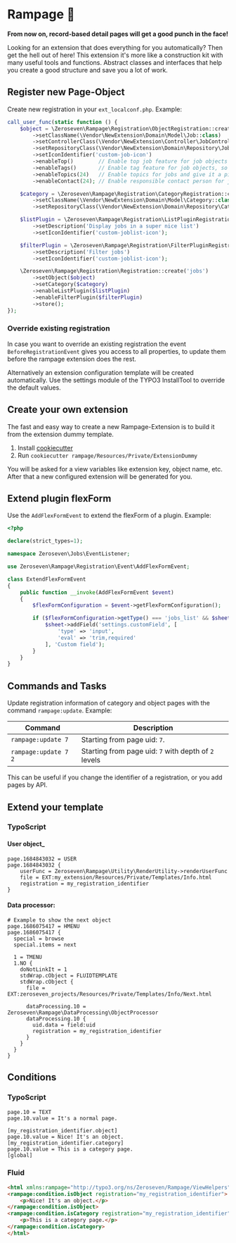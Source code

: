 # Rampage 🤬

**From now on, record-based detail pages will get a good punch in the face!**

Looking for an extension that does everything for you automatically? Then get the hell out of here! This extension it's
more like a construction kit with many useful tools and functions. Abstract classes and interfaces that help you create
a good structure and save you a lot of work.


## Register new Page-Object

Create new registration in your `ext_localconf.php`. Example:

```php
call_user_func(static function () {
    $object = \Zeroseven\Rampage\Registration\ObjectRegistration::create('Job')
        ->setClassName(\Vendor\NewExtension\Domain\Model\Job::class)
        ->setControllerClass(\Vendor\NewExtension\Controller\JobController::class)
        ->setRepositoryClass(\Vendor\NewExtension\Domain\Repository\JobRepository::class)
        ->setIconIdentifier('custom-job-icon')
        ->enableTop()        // Enable top job feature for job objects
        ->enableTags()       // Enable tag feature for job objects, so tagging and filtering tags is possible
        ->enableTopics(24)   // Enable topics for jobs and give it a pid where to store these
        ->enableContact(24); // Enable responsible contact person for job objects

    $category = \Zeroseven\Rampage\Registration\CategoryRegistration::create('Job-Category')
        ->setClassName(\Vendor\NewExtension\Domain\Model\Category::class)
        ->setRepositoryClass(\Vendor\NewExtension\Domain\Repository\CategoryRepository::class);

    $listPlugin = \Zeroseven\Rampage\Registration\ListPluginRegistration::create('Job list')
        ->setDescription('Display jobs in a super nice list')
        ->setIconIdentifier('custom-joblist-icon');

    $filterPlugin = \Zeroseven\Rampage\Registration\FilterPluginRegistration::create('Job filter')
        ->setDescription('Filter jobs')
        ->setIconIdentifier('custom-joblist-icon');

    \Zeroseven\Rampage\Registration\Registration::create('jobs')
        ->setObject($object)
        ->setCategory($category)
        ->enableListPlugin($listPlugin)
        ->enableFilterPlugin($filterPlugin)
        ->store();
});
```

### Override existing registration

In case you want to override an existing registration the event `BeforeRegistrationEvent` gives you access to all properties, to update them before the rampage extension does the rest.

Alternatively an extension configuration template will be created automatically. Use the settings module of the TYPO3 InstallTool to override the default values.

## Create your own extension

The fast and easy way to create a new Rampage-Extension is to build it from the extension dummy template.

1. Install [cookiecutter](https://cookiecutter.readthedocs.io/en/stable/installation.html#alternate-installations)
2. Run `cookiecutter rampage/Resources/Private/ExtensionDummy`

You will be asked for a view variables like extension key, object name, etc.
After that a new configured extension will be generated for you.

## Extend plugin flexForm

Use the `AddFlexFormEvent` to extend the flexForm of a plugin. Example:

```php
<?php

declare(strict_types=1);

namespace Zeroseven\Jobs\EventListener;

use Zeroseven\Rampage\Registration\Event\AddFlexFormEvent;

class ExtendFlexFormEvent
{
    public function __invoke(AddFlexFormEvent $event)
    {
        $flexFormConfiguration = $event->getFlexFormConfiguration();

        if ($flexFormConfiguration->getType() === 'jobs_list' && $sheet = $flexFormConfiguration->getSheet('filter')) {
            $sheet->addField('settings.customField', [
                'type' => 'input',
                'eval' => 'trim,required'
            ], 'Custom field');
        }
    }
}
```

## Commands and Tasks

Update registration information of category and object pages with the command `rampage:update`. Example:

| Command | Description |
|---------|-------------|
|`rampage:update 7`| Starting from page uid: `7`. |
|`rampage:update 7 2`| Starting from page uid: `7` with depth of `2` levels |

This can be useful if you change the identifier of a registration, or you add pages by API.

## Extend your template

### TypoScript

#### User object_

```typo3_typoscript
page.1684843032 = USER
page.1684843032 {
    userFunc = Zeroseven\Rampage\Utility\RenderUtility->renderUserFunc
    file = EXT:my_extension/Resources/Private/Templates/Info.html
    registration = my_registration_identifier
}
```

#### Data processor:

```typo3_typoscript
# Example to show the next object
page.1686075417 = HMENU
page.1686075417 {
  special = browse
  special.items = next

  1 = TMENU
  1.NO {
    doNotLinkIt = 1
    stdWrap.cObject = FLUIDTEMPLATE
    stdWrap.cObject {
      file = EXT:zeroseven_projects/Resources/Private/Templates/Info/Next.html

      dataProcessing.10 = Zeroseven\Rampage\DataProcessing\ObjectProcessor
      dataProcessing.10 {
        uid.data = field:uid
        registration = my_registration_identifier
      }
    }
  }
}
```

## Conditions

### TypoScript
```typo3_typoscript
page.10 = TEXT
page.10.value = It's a normal page.

[my_registration_identifier.object]
page.10.value = Nice! It's an object.
[my_registration_identifier.category]
page.10.value = This is a category page.
[global]
```

### Fluid
```html
<html xmlns:rampage="http://typo3.org/ns/Zeroseven/Rampage/ViewHelpers" data-namespace-typo3-fluid="true">
<rampage:condition.isObject registration="my_registration_identifier">
    <p>Nice! It's an object.</p>
</rampage:condition.isObject>
<rampage:condition.isCategory registration="my_registration_identifier">
    <p>This is a category page.</p>
</rampage:condition.isCategory>
</html>
```
